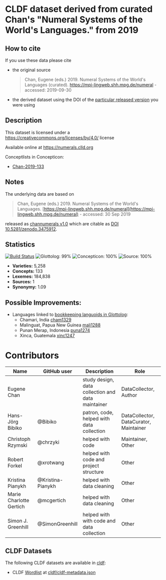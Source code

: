# CLDF dataset derived from curated Chan's "Numeral Systems of the World's Languages." from 2019

## How to cite

If you use these data please cite
- the original source
  > Chan, Eugene (eds.) 2019. Numeral Systems of the World's Languages (curated). https://mpi-lingweb.shh.mpg.de/numeral - accessed: 2019-09-30
- the derived dataset using the DOI of the [particular released version](releases/) you were using

## Description


This dataset is licensed under a https://creativecommons.org/licenses/by/4.0/ license

Available online at https://numerals.clld.org


Conceptlists in Concepticon:
- [Chan-2019-133](https://concepticon.clld.org/contributions/Chan-2019-133)
## Notes

The underlying data are based on
> Chan, Eugene (eds.) 2019. Numeral Systems of the World's Languages. [https://mpi-lingweb.shh.mpg.de/numeral](https://mpi-lingweb.shh.mpg.de/numeral) - accessed: 30 Sep 2019

released as [channumerals v1.0](https://github.com/numeralbank/channumerals/releases/tag/v1.0) which are citable as [DOI 10.5281/zenodo.3475912](https://doi.org/10.5281/zenodo.3475912).


## Statistics


[![Build Status](https://travis-ci.org/numeralbank/numerals.svg?branch=master)](https://travis-ci.org/numeralbank/numerals)
![Glottolog: 99%](https://img.shields.io/badge/Glottolog-99%25-brightgreen.svg "Glottolog: 99%")
![Concepticon: 100%](https://img.shields.io/badge/Concepticon-100%25-brightgreen.svg "Concepticon: 100%")
![Source: 100%](https://img.shields.io/badge/Source-100%25-brightgreen.svg "Source: 100%")

- **Varieties:** 5,258
- **Concepts:** 133
- **Lexemes:** 184,838
- **Sources:** 1
- **Synonymy:** 1.09

## Possible Improvements:

- Languages linked to [bookkeeping languoids in Glottolog](http://glottolog.org/glottolog/glottologinformation#bookkeepinglanguoids):
  - Chamari, India [cham1329](http://glottolog.org/resource/languoid/id/cham1329)
  - Malinguat, Papua New Guinea [mali1288](http://glottolog.org/resource/languoid/id/mali1288)
  - Punan Merap, Indonesia [puna1274](http://glottolog.org/resource/languoid/id/puna1274)
  - Xinca, Guatemala [xinc1247](http://glottolog.org/resource/languoid/id/xinc1247)



# Contributors

Name               | GitHub user     | Description                          | Role
---                | ---             | ---                                  | ---
Eugene Chan |  | study design, data collection and data maintainer                               | DataCollector, Author
Hans-Jörg Bibiko | @Bibiko | patron, code, helped with data collection | DataCollector, DataCurator, Maintainer
Christoph Rzymski | @chrzyki | helped with code | Maintainer, Other
Robert Forkel | @xrotwang | helped with code and project structure | Other
Kristina Pianykh | @Kristina-Pianykh | helped with data cleaning | Other
Marie Charlotte Gertich | @mcgertich | helped with data cleaning | Other
Simon J. Greenhill | @SimonGreenhill | helped with with code and data collection | Other



## CLDF Datasets

The following CLDF datasets are available in [cldf](cldf):

- CLDF [Wordlist](https://github.com/cldf/cldf/tree/master/modules/Wordlist) at [cldf/cldf-metadata.json](cldf/cldf-metadata.json)